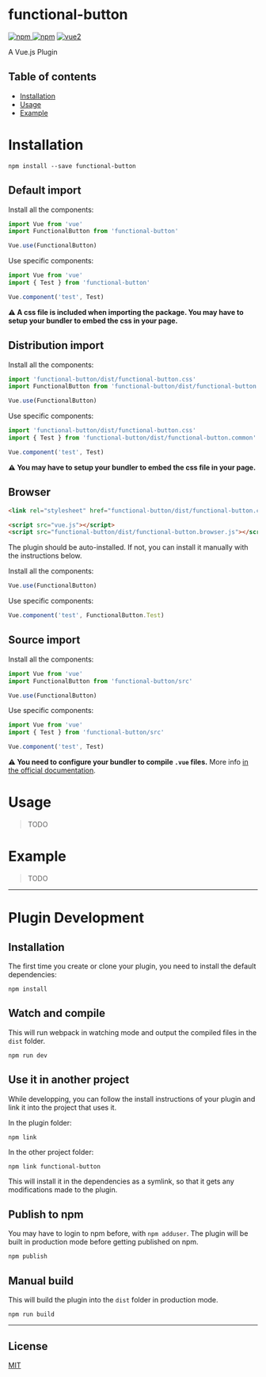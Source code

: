 # functional-button

[![npm](https://img.shields.io/npm/v/functional-button.svg) ![npm](https://img.shields.io/npm/dm/functional-button.svg)](https://www.npmjs.com/package/functional-button)
[![vue2](https://img.shields.io/badge/vue-2.x-brightgreen.svg)](https://vuejs.org/)

A Vue.js Plugin

## Table of contents

- [Installation](#installation)
- [Usage](#usage)
- [Example](#example)

# Installation

```
npm install --save functional-button
```

## Default import

Install all the components:

```javascript
import Vue from 'vue'
import FunctionalButton from 'functional-button'

Vue.use(FunctionalButton)
```

Use specific components:

```javascript
import Vue from 'vue'
import { Test } from 'functional-button'

Vue.component('test', Test)
```

**⚠️ A css file is included when importing the package. You may have to setup your bundler to embed the css in your page.**

## Distribution import

Install all the components:

```javascript
import 'functional-button/dist/functional-button.css'
import FunctionalButton from 'functional-button/dist/functional-button.common'

Vue.use(FunctionalButton)
```

Use specific components:

```javascript
import 'functional-button/dist/functional-button.css'
import { Test } from 'functional-button/dist/functional-button.common'

Vue.component('test', Test)
```

**⚠️ You may have to setup your bundler to embed the css file in your page.**

## Browser

```html
<link rel="stylesheet" href="functional-button/dist/functional-button.css"/>

<script src="vue.js"></script>
<script src="functional-button/dist/functional-button.browser.js"></script>
```

The plugin should be auto-installed. If not, you can install it manually with the instructions below.

Install all the components:

```javascript
Vue.use(FunctionalButton)
```

Use specific components:

```javascript
Vue.component('test', FunctionalButton.Test)
```

## Source import

Install all the components:

```javascript
import Vue from 'vue'
import FunctionalButton from 'functional-button/src'

Vue.use(FunctionalButton)
```

Use specific components:

```javascript
import Vue from 'vue'
import { Test } from 'functional-button/src'

Vue.component('test', Test)
```

**⚠️ You need to configure your bundler to compile `.vue` files.** More info [in the official documentation](https://vuejs.org/v2/guide/single-file-components.html).

# Usage

> TODO

# Example

> TODO

---

# Plugin Development

## Installation

The first time you create or clone your plugin, you need to install the default dependencies:

```
npm install
```

## Watch and compile

This will run webpack in watching mode and output the compiled files in the `dist` folder.

```
npm run dev
```

## Use it in another project

While developping, you can follow the install instructions of your plugin and link it into the project that uses it.

In the plugin folder:

```
npm link
```

In the other project folder:

```
npm link functional-button
```

This will install it in the dependencies as a symlink, so that it gets any modifications made to the plugin.

## Publish to npm

You may have to login to npm before, with `npm adduser`. The plugin will be built in production mode before getting published on npm.

```
npm publish
```

## Manual build

This will build the plugin into the `dist` folder in production mode.

```
npm run build
```

---

## License

[MIT](http://opensource.org/licenses/MIT)
